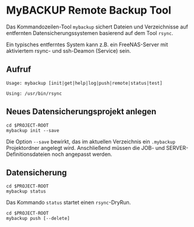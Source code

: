 MyBACKUP Remote Backup Tool
=============================

Das Kommandozeilen-Tool `mybackup` sichert Dateien und Verzeichnisse auf entfernten Datensicherungssystemen basierend auf dem Tool `rsync`.

Ein typisches entferntes System kann z.B. ein FreeNAS-Server mit aktiviertem rsync- und ssh-Deamon (Service)  sein.

Aufruf
-------

```
Usage: mybackup [init|get|help|log|push|remote|status|test]

Using: /usr/bin/rsync
```

Neues Datensicherungsprojekt anlegen
-------------------------------------

```
cd $PROJECT-ROOT
mybackup init --save
```

Die Option `--save` bewirkt, das im aktuellen Verzeichnis ein `.mybackup` Projektordner angelegt wird. Anschließend müssen die JOB- und SERVER-Definitionsdateien noch angepasst werden.

Datensicherung
---------------

```
cd $PROJECT-ROOT
mybackup status
```

Das Kommando `status` startet einen `rsync`-DryRun.

```
cd $PROJECT-ROOT
mybackup push [--delete]
```
